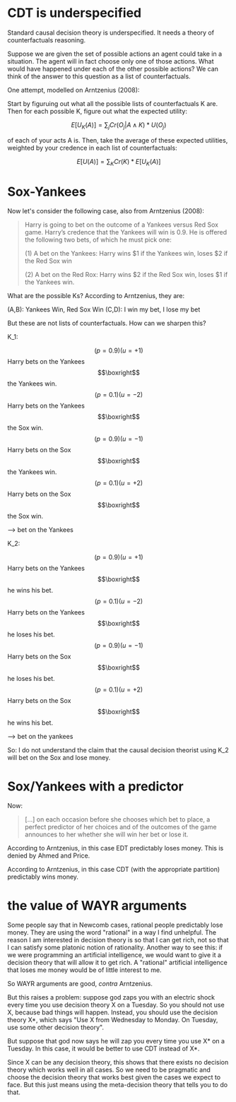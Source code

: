 # CDT is underspecified
Standard causal decision theory is underspecified. It needs a theory of counterfactuals reasoning. 

Suppose we are given the set of possible actions an agent could take in a situation. The agent will in fact choose only one of those actions. What would have happened under each of the other possible actions? We can think of the answer to this question as a list of counterfactuals.

One attempt, modelled on Arntzenius (2008):

Start by figuruing out what all the possible lists of counterfactuals K are. Then for each possible K, figure out what the expected utility: 

$$E[U_K(A)]= \sum_{j}Cr(O_j | A \land K)*U(O_j)$$

of each of your acts A is. Then, take the average of these expected utilities, weighted by your credence in each list of counterfactuals:

$$E[U(A)]=\sum_{K} Cr(K) * E[U_K(A)]$$

# Sox-Yankees
Now let's consider the following case, also from Arntzenius (2008):
> Harry is going to bet on the outcome of a Yankees versus Red Sox game. Harry’s credence that the Yankees will win is 0.9. He is offered the following two bets, of which he must pick one: 
>
> (1) A bet on the Yankees: Harry wins $1 if the Yankees win, loses $2 if the Red
Sox win
>
> (2) A bet on the Red Rox: Harry wins $2 if the Red Sox win, loses $1 if
the Yankees win.

What are the possible Ks? According to Arntzenius, they are:

(A,B): Yankees Win, Red Sox Win
(C,D): I win my bet, I lose my bet

But these are not lists of counterfactuals. How can we sharpen this? 

K_1:

$$(p=0.9)(u=+1)$$Harry bets on the Yankees $$\boxright$$ the Yankees win.
$$(p=0.1)(u=-2)$$Harry bets on the Yankees $$\boxright$$ the Sox win.
$$(p=0.9)(u=-1)$$Harry bets on the Sox $$\boxright$$ the Yankees win.
$$(p=0.1)(u=+2)$$Harry bets on the Sox $$\boxright$$ the Sox win.

--> bet on the Yankees

K_2:

$$(p=0.9)(u=+1)$$Harry bets on the Yankees $$\boxright$$ he wins his bet.
$$(p=0.1)(u=-2)$$Harry bets on the Yankees $$\boxright$$ he loses his bet.
$$(p=0.9)(u=-1)$$Harry bets on the Sox $$\boxright$$ he loses his bet.
$$(p=0.1)(u=+2)$$Harry bets on the Sox $$\boxright$$ he wins his bet.

--> bet on the yankees

So: I do not understand the claim that the causal decision theorist using K_2 will bet on the Sox and lose money.

# Sox/Yankees with a predictor
Now:
> [...] on each occasion before she chooses which bet to place, a perfect predictor of her choices and of the outcomes of the game announces to her whether she will win her bet or lose it.

According to Arntzenius, in this case EDT predictably loses money. This is denied by Ahmed and Price.

According to Arntzenius, in this case CDT (with the appropriate partition) predictably wins money. 

# the value of WAYR arguments
Some people say that in Newcomb cases, rational people predictably lose money. They are using the word "rational" in a way I find unhelpful. The reason I am interested in decision theory is so that I can get rich, not so that I can satisfy some platonic notion of rationality. Another way to see this: if we were programming an artificial intelligence, we would want to give it a decision theory that will allow it to get rich. A "rational" artificial intelligence that loses me money would be of little interest to me. 

So WAYR arguments are good, _contra_ Arntzenius. 

But this raises a problem: suppose god zaps you with an electric shock every time you use decision theory X on a Tuesday. So you should not use X, because bad things will happen. Instead, you should use the decision theory X*, which says "Use X from Wednesday to Monday. On Tuesday, use some other decision theory". 

But suppose that god now says he will zap you every time you use X* on a Tuesday. In this case, it would be better to use CDT instead of X*. 

Since X can be any decision theory, this shows that there exists no decision theory which works well in all cases. So we need to be pragmatic and choose the decision theory that works best given the cases we expect to face. But this just means using the meta-decision theory that tells you to do that.  

